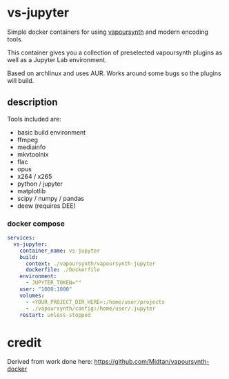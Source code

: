 # vs-jupyter
Simple docker containers for using [vapoursynth](https://www.vapoursynth.com/) and modern encoding tools.

This container gives you a collection of preselected vapoursynth plugins as well as a Jupyter Lab environment.

Based on archlinux and uses AUR. Works around some bugs so the plugins will build.

## description

Tools included are:
- basic build environment
- ffmpeg
- mediainfo
- mkvtoolnix
- flac
- opus
- x264 / x265
- python / jupyter
- matplotlib
- scipy / numpy / pandas
- deew (requires DEE)

### docker compose

```yaml
services:
  vs-jupyter:
    container_name: vs-jupyter
    build:
      context: ./vapoursynth/vapoursynth-jupyter
      dockerfile: ./Dockerfile
    environment:
      - JUPYTER_TOKEN=""
    user: "1000:1000"
    volumes:
      - <YOUR_PROJECT_DIR_HERE>:/home/user/projects
      - ./vapoursynth/config:/home/user/.jupyter
    restart: unless-stopped
```

# credit

Derived from work done here: https://github.com/Midtan/vapoursynth-docker
